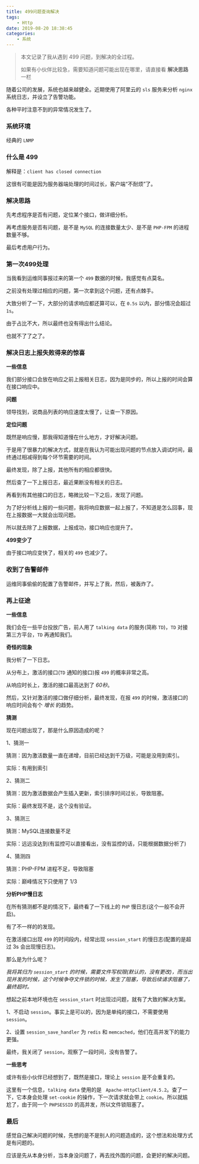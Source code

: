 ```yaml
---
title: 499问题查询解决
tags:
    - Http
date: 2019-08-20 18:38:45
categories:
    - 系统
---
```

> 本文记录了我从遇到 499 问题，到解决的全过程。
>
> 如果有小伙伴比较急，需要知道问题可能出现在哪里，请直接看 **解决思路** 一栏

随着公司的发展，系统也越来越健全。近期使用了阿里云的 `sls` 服务来分析 `nginx` 系统日志，并设立了告警功能。

各种平时注意不到的异常情况发生了。

### 系统环境

经典的 `LNMP`

### 什么是 499

解释是：`client has closed connection`

这很有可能是因为服务器端处理的时间过长，客户端“不耐烦”了。

### 解决思路

先考虑程序是否有问题，定位某个接口，做详细分析。

再考虑服务是否有问题，是不是 `MySQL` 的连接数量太少、是不是 `PHP-FPM` 的进程数量不够。

最后考虑用户行为。

### 第一次499处理

当我看到运维同事报过来的第一个 `499` 数据的时候，我感觉有点莫名。

之前没有处理过相应的问题，第一次拿到这个问题，还有点棘手。

大致分析了一下，大部分的请求响应都还算可以，在 `0.5s` 以内，部分情况会超过 `1s`。

由于占比不大，所以最终也没有得出什么结论。

也就不了了之了。

### 解决日志上报失败得来的惊喜

**一些信息**

我们部分接口会放在响应之前上报相关日志，因为是同步的，所以上报的时间会算在接口响应中。

**问题**

领导找到，说商品列表的响应速度太慢了，让查一下原因。

**定位问题**

既然是响应慢，那我得知道慢在什么地方，才好解决问题。

于是用了很暴力的解决方式，就是在我认为可能出现问题的节点放入调试时间，最终通过相减得到每个环节需要的时间。

最终发现，除了上报，其他所有的相应都很快。

然后查了一下上报日志，最近果断没有相关的日志。

再看到有其他接口的日志，略微比较一下之后，发现了问题。

为了好分析线上报的一些问题，我将响应数据一起上报了，不知道是怎么回事，现在上报数据一大就会出现问题。

所以就去除了上报数据，上报成功，接口响应也提升了。

**499变少了**

由于接口响应变快了，相关的 `499` 也减少了。

### 收到了告警邮件

运维同事偷偷的配置了告警邮件，并写上了我，然后，被轰炸了。

### 再上征途

**一些信息**

我们会在一些平台投放广告，前人用了 `talking data` 的服务(简称 `TD`)，`TD` 对接第三方平台，`TD` 再通知我们。

**奇怪的现象**

我分析了一下日志。

从分布上，激活的接口(`TD` 通知的接口)报 `499` 的概率非常之高。

从响应时长上，激活的接口最高达到了 *60秒*。

然后，又针对激活的接口做仔细分析，最终发现，在报 `499` 的时候，激活接口的响应时间会有个 *增长* 的趋势。

**猜测**

现在问题出现了，那是什么原因造成的呢？

1、猜测一

猜测：因为激活数量一直在递增，目前已经达到千万级，可能是没用到索引。

实际：有用到索引

2、猜测二

猜测：因为激活数据会产生插入更新，索引排序时间过长，导致阻塞。

实际：最终发现不是，这个没有验证。

3、猜测三

猜测：MySQL连接数量不足

实际：远远没达到(有监控可以直接看出，没有监控的话，只能根据数据分析了)

4、猜测四

猜测：PHP-FPM 进程不足，导致阻塞

实际：巅峰情况下只使用了 1/3

**分析PHP慢日志**

在所有猜测都不是的情况下，最终看了一下线上的 `PHP` 慢日志(这个一般不会开启)。

有了不一样的的发现。

在激活接口出现 `499` 的时间段内，经常出现 `session_start` 的慢日志(配置的是超过 3s 会出现慢日志)。

那么是为什么呢？

*我将其归为 `session_start` 的时候，需要文件写权限(默认的，没有更改)，而当出现并发的时候，这个时候争夺文件锁的时候，发生了阻塞，导致后续请求阻塞了，最终超时。*

想起之前本地环境也在 `session_start` 时出现过问题，就有了大致的解决方案。

1、不启动 `session`。事实上是可以的，因为是单纯的接口，不需要使用 `session`。

2、设置 `session_save_handler` 为 `redis` 和 `memcached`，他们在高并发下的能力更强。

最终，我关闭了 `session`，观察了一段时间，没有告警了。

**一些思考**

或许有些小伙伴已经想到了，既然是接口，理论上 `session` 是不会重复的。

这里有一个信息，`talking data` 使用的是 ` Apache-HttpClient/4.5.2`。查了一下，它本身会处理 `set-cookie` 的操作，下一次请求就会带上 `cookie`。所以就尴尬了，由于同一个 `PHPSESSID` 的高并发，所以文件锁阻塞了。

### 最后

感觉自己解决问题的时候，先想的是不是别人的问题造成的，这个想法和处理方式是有问题的。

应该是先从本身分析，当本身没问题了，再去找外围的问题，会更好的解决问题。